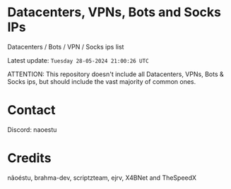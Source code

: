 # Datacenters, VPNs, Bots and Socks IPs
 
Datacenters / Bots / VPN / Socks ips list

Latest update: `Tuesday 28-05-2024 21:00:26 UTC` 

ATTENTION: This repository doesn't include all Datacenters, VPNs, Bots & Socks ips, 
but should include the vast majority of common ones.

# Contact
Discord: naoestu

# Credits
nãoéstu, brahma-dev, scriptzteam, ejrv, X4BNet and TheSpeedX
